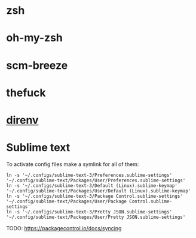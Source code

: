 zsh
===

oh-my-zsh
=========

scm-breeze
==========

thefuck
=======

[direnv](https://direnv.net)
============================

Sublime text
============

To activate config files make a symlink for all of them:
```
ln -s '~/.configs/sublime-text-3/Preferences.sublime-settings' '~/.config/sublime-text/Packages/User/Preferences.sublime-settings'
ln -s '~/.configs/sublime-text-3/Default (Linux).sublime-keymap' '~/.config/sublime-text/Packages/User/Default (Linux).sublime-keymap'
ln -s '~/.configs/sublime-text-3/Package Control.sublime-settings' '~/.config/sublime-text/Packages/User/Package Control.sublime-settings'
ln -s '~/.configs/sublime-text-3/Pretty JSON.sublime-settings' '~/.config/sublime-text/Packages/User/Pretty JSON.sublime-settings'
```

TODO: https://packagecontrol.io/docs/syncing